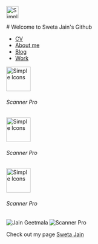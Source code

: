 <p align="left">
<img src="https://simpleicons.org/icons/android.svg" alt="Simple Icons" width=32 height=32 >
<p align="left"> 
  # Welcome to Sweta Jain's Github 




- [CV](https://swetathebest.github.io/cv/)
- [About me](https://swetathebest.github.io/about/)
- [Blog](https://swetathebest.github.io/blog/)
- [Work](https://swetathebest.github.io/works/)

<p >
<a href="https://play.google.com/store/apps/details?id=com.swetajain.scannerpro">
<img src="https://play-lh.googleusercontent.com/ChkFz2t_2kpmYpjpgqR5N-fOFwVUWWmT6wBCpeMZwb4bYTnmTjZdqQsZnvEBB0CRmQ=s180-rw" alt="Simple Icons" width=64 height=64>
</a>
<h6 >Scanner Pro</h6>

<a href="https://play.google.com/store/apps/details?id=com.swetajain.scannerpro">
<img src="https://play-lh.googleusercontent.com/ChkFz2t_2kpmYpjpgqR5N-fOFwVUWWmT6wBCpeMZwb4bYTnmTjZdqQsZnvEBB0CRmQ=s180-rw" alt="Simple Icons" width=64 height=64>
</a>
<h6 >Scanner Pro</h6>

<a href="https://play.google.com/store/apps/details?id=com.swetajain.scannerpro">
<img src="https://play-lh.googleusercontent.com/ChkFz2t_2kpmYpjpgqR5N-fOFwVUWWmT6wBCpeMZwb4bYTnmTjZdqQsZnvEBB0CRmQ=s180-rw" alt="Simple Icons" width=64 height=64>
</a>
<h6 >Scanner Pro</h6>

<p >

![Jain Geetmala](https://play-lh.googleusercontent.com/9Yu-TJ6Mceq871DLhBsSaejvln-jMC5pol-PqTbC1ZokgAsdPJ6SuXkqxLPJjMFYgGc=s180-rw) ![Scanner Pro](https://play-lh.googleusercontent.com/ChkFz2t_2kpmYpjpgqR5N-fOFwVUWWmT6wBCpeMZwb4bYTnmTjZdqQsZnvEBB0CRmQ=s180-rw)

Check out my page  [Sweta Jain](https://swetathebest.github.io/) 

